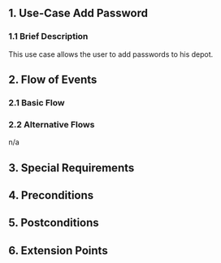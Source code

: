 ## 1. Use-Case Add Password
### 1.1 Brief Description
This use case allows the user to add passwords to his depot.
## 2. Flow of Events
### 2.1 Basic Flow

### 2.2 Alternative Flows
n/a
## 3. Special Requirements
## 4. Preconditions
## 5. Postconditions
## 6. Extension Points
